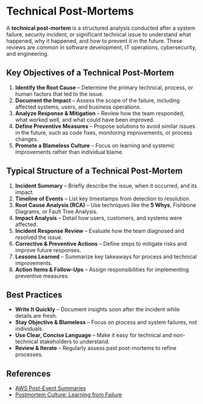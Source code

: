 # Technical Post-Mortems

A **technical post-mortem** is a structured analysis conducted after a system failure, security incident, or significant technical issue to understand what happened, why it happened, and how to prevent it in the future. These reviews are common in software development, IT operations, cybersecurity, and engineering.

## Key Objectives of a Technical Post-Mortem

1. **Identify the Root Cause** – Determine the primary technical, process, or human factors that led to the issue.
2. **Document the Impact** – Assess the scope of the failure, including affected systems, users, and business operations.
3. **Analyze Response & Mitigation** – Review how the team responded, what worked well, and what could have been improved.
4. **Define Preventive Measures** – Propose solutions to avoid similar issues in the future, such as code fixes, monitoring improvements, or process changes.
5. **Promote a Blameless Culture** – Focus on learning and systemic improvements rather than individual blame.

## Typical Structure of a Technical Post-Mortem

1. **Incident Summary** – Briefly describe the issue, when it occurred, and its impact.
2. **Timeline of Events** – List key timestamps from detection to resolution.
3. **Root Cause Analysis (RCA)** – Use techniques like the **5 Whys**, Fishbone Diagrams, or Fault Tree Analysis.
4. **Impact Analysis** – Detail how users, customers, and systems were affected.
5. **Incident Response Review** – Evaluate how the team diagnosed and resolved the issue.
6. **Corrective & Preventive Actions** – Define steps to mitigate risks and improve future responses.
7. **Lessons Learned** – Summarize key takeaways for process and technical improvements.
8. **Action Items & Follow-Ups** – Assign responsibilities for implementing preventive measures.

## Best Practices

- **Write It Quickly** – Document insights soon after the incident while details are fresh.
- **Stay Objective & Blameless** – Focus on process and system failures, not individuals.
- **Use Clear, Concise Language** – Make it easy for technical and non-technical stakeholders to understand.
- **Review & Iterate** – Regularly assess past post-mortems to refine processes.

## References

- [AWS Post-Event Summaries](https://aws.amazon.com/premiumsupport/technology/pes/)
- [Postmortem Culture: Learning from Failure](https://sre.google/sre-book/postmortem-culture/)
